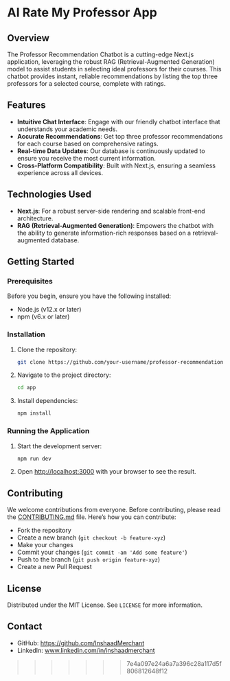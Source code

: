 # AI Rate My Professor App

## Overview
The Professor Recommendation Chatbot is a cutting-edge Next.js application, leveraging the robust RAG (Retrieval-Augmented Generation) model to assist students in selecting ideal professors for their courses. This chatbot provides instant, reliable recommendations by listing the top three professors for a selected course, complete with ratings.

## Features
- **Intuitive Chat Interface**: Engage with our friendly chatbot interface that understands your academic needs.
- **Accurate Recommendations**: Get top three professor recommendations for each course based on comprehensive ratings.
- **Real-time Data Updates**: Our database is continuously updated to ensure you receive the most current information.
- **Cross-Platform Compatibility**: Built with Next.js, ensuring a seamless experience across all devices.

## Technologies Used
- **Next.js**: For a robust server-side rendering and scalable front-end architecture.
- **RAG (Retrieval-Augmented Generation)**: Empowers the chatbot with the ability to generate information-rich responses based on a retrieval-augmented database.


## Getting Started

### Prerequisites
Before you begin, ensure you have the following installed:
- Node.js (v12.x or later)
- npm (v6.x or later)

### Installation
1. Clone the repository:
   ```bash
   git clone https://github.com/your-username/professor-recommendation-chatbot.git
   ```
2. Navigate to the project directory:
   ```bash
   cd app
   ```
3. Install dependencies:
   ```bash
   npm install
   ```

### Running the Application
1. Start the development server:
   ```bash
   npm run dev
   ```
2. Open [http://localhost:3000](http://localhost:3000) with your browser to see the result.

## Contributing
We welcome contributions from everyone. Before contributing, please read the [CONTRIBUTING.md](CONTRIBUTING.md) file. Here’s how you can contribute:
- Fork the repository
- Create a new branch (`git checkout -b feature-xyz`)
- Make your changes
- Commit your changes (`git commit -am 'Add some feature'`)
- Push to the branch (`git push origin feature-xyz`)
- Create a new Pull Request

## License
Distributed under the MIT License. See `LICENSE` for more information.

## Contact
- GitHub: https://github.com/InshaadMerchant
- LinkedIn: www.linkedin.com/in/inshaadmerchant

>>>>>>> 7e4a097e24a6a7a396c28a117d5f806812648f12
